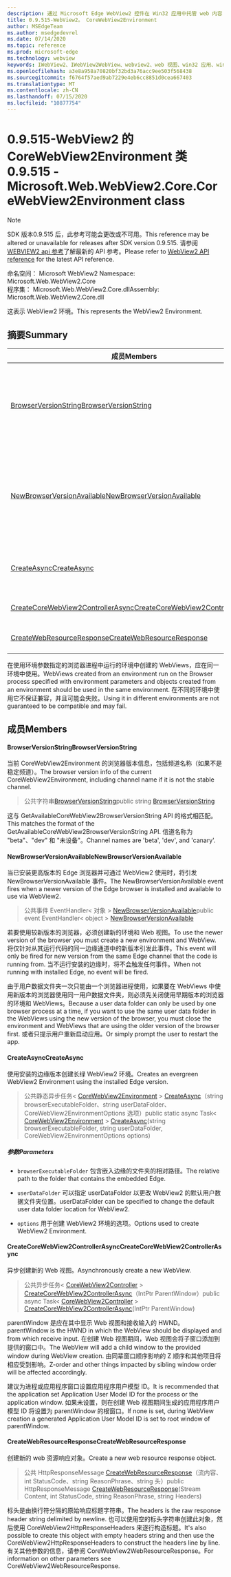 ```yaml
---
description: 通过 Microsoft Edge WebView2 控件在 Win32 应用中托管 web 内容
title: 0.9.515-WebView2。 CoreWebView2Environment
author: MSEdgeTeam
ms.author: msedgedevrel
ms.date: 07/14/2020
ms.topic: reference
ms.prod: microsoft-edge
ms.technology: webview
keywords: IWebView2、IWebView2WebView、webview2、web 视图、win32 应用、win32、edge、ICoreWebView2、ICoreWebView2Controller、浏览器控件、边缘 html
ms.openlocfilehash: a3e8a958a70820bf32bd3a76acc9ee503f568438
ms.sourcegitcommit: f6764f57aed9ab7229e4eb6cc8851d0cea667403
ms.translationtype: MT
ms.contentlocale: zh-CN
ms.lasthandoff: 07/15/2020
ms.locfileid: "10877754"
---
```

# <span data-ttu-id="a9a04-104">0.9.515-WebView2 的 CoreWebView2Environment 类</span><span class="sxs-lookup"><span data-stu-id="a9a04-104">0.9.515 - Microsoft.Web.WebView2.Core.CoreWebView2Environment class</span></span> 

> [!NOTE]
> <span data-ttu-id="a9a04-105">SDK 版本0.9.515 后，此参考可能会更改或不可用。</span><span class="sxs-lookup"><span data-stu-id="a9a04-105">This reference may be altered or unavailable for releases after SDK version 0.9.515.</span></span> <span data-ttu-id="a9a04-106">请参阅[WEBVIEW2 api 参考](../../../webview2-api-reference.md)了解最新的 API 参考。</span><span class="sxs-lookup"><span data-stu-id="a9a04-106">Please refer to [WebView2 API reference](../../../webview2-api-reference.md) for the latest API reference.</span></span>

<span data-ttu-id="a9a04-107">命名空间： Microsoft WebView2 </span><span class="sxs-lookup"><span data-stu-id="a9a04-107">Namespace: Microsoft.Web.WebView2.Core</span></span>\
<span data-ttu-id="a9a04-108">程序集： Microsoft.Web.WebView2.Core.dll</span><span class="sxs-lookup"><span data-stu-id="a9a04-108">Assembly: Microsoft.Web.WebView2.Core.dll</span></span>

<span data-ttu-id="a9a04-109">这表示 WebView2 环境。</span><span class="sxs-lookup"><span data-stu-id="a9a04-109">This represents the WebView2 Environment.</span></span>

## <span data-ttu-id="a9a04-110">摘要</span><span class="sxs-lookup"><span data-stu-id="a9a04-110">Summary</span></span>

 <span data-ttu-id="a9a04-111">成员</span><span class="sxs-lookup"><span data-stu-id="a9a04-111">Members</span></span>                        | <span data-ttu-id="a9a04-112">描述</span><span class="sxs-lookup"><span data-stu-id="a9a04-112">Descriptions</span></span>
--------------------------------|---------------------------------------------
[<span data-ttu-id="a9a04-113">BrowserVersionString</span><span class="sxs-lookup"><span data-stu-id="a9a04-113">BrowserVersionString</span></span>](#browserversionstring) | <span data-ttu-id="a9a04-114">当前 CoreWebView2Environment 的浏览器版本信息，包括频道名称（如果不是稳定频道）。</span><span class="sxs-lookup"><span data-stu-id="a9a04-114">The browser version info of the current CoreWebView2Environment, including channel name if it is not the stable channel.</span></span>
[<span data-ttu-id="a9a04-115">NewBrowserVersionAvailable</span><span class="sxs-lookup"><span data-stu-id="a9a04-115">NewBrowserVersionAvailable</span></span>](#newbrowserversionavailable) | <span data-ttu-id="a9a04-116">当已安装更高版本的 Edge 浏览器并可通过 WebView2 使用时，将引发 NewBrowserVersionAvailable 事件。</span><span class="sxs-lookup"><span data-stu-id="a9a04-116">The NewBrowserVersionAvailable event fires when a newer version of the Edge browser is installed and available to use via WebView2.</span></span>
[<span data-ttu-id="a9a04-117">CreateAsync</span><span class="sxs-lookup"><span data-stu-id="a9a04-117">CreateAsync</span></span>](#createasync) | <span data-ttu-id="a9a04-118">使用安装的边缘版本创建长绿 WebView2 环境。</span><span class="sxs-lookup"><span data-stu-id="a9a04-118">Creates an evergreen WebView2 Environment using the installed Edge version.</span></span>
[<span data-ttu-id="a9a04-119">CreateCoreWebView2ControllerAsync</span><span class="sxs-lookup"><span data-stu-id="a9a04-119">CreateCoreWebView2ControllerAsync</span></span>](#createcorewebview2controllerasync) | <span data-ttu-id="a9a04-120">异步创建新的 Web 视图。</span><span class="sxs-lookup"><span data-stu-id="a9a04-120">Asynchronously create a new WebView.</span></span>
[<span data-ttu-id="a9a04-121">CreateWebResourceResponse</span><span class="sxs-lookup"><span data-stu-id="a9a04-121">CreateWebResourceResponse</span></span>](#createwebresourceresponse) | <span data-ttu-id="a9a04-122">创建新的 web 资源响应对象。</span><span class="sxs-lookup"><span data-stu-id="a9a04-122">Create a new web resource response object.</span></span>

<span data-ttu-id="a9a04-123">在使用环境参数指定的浏览器进程中运行的环境中创建的 WebViews，应在同一环境中使用。</span><span class="sxs-lookup"><span data-stu-id="a9a04-123">WebViews created from an environment run on the Browser process specified with environment parameters and objects created from an environment should be used in the same environment.</span></span> <span data-ttu-id="a9a04-124">在不同的环境中使用它不保证兼容，并且可能会失败。</span><span class="sxs-lookup"><span data-stu-id="a9a04-124">Using it in different environments are not guaranteed to be compatible and may fail.</span></span>

## <span data-ttu-id="a9a04-125">成员</span><span class="sxs-lookup"><span data-stu-id="a9a04-125">Members</span></span>

#### <span data-ttu-id="a9a04-126">BrowserVersionString</span><span class="sxs-lookup"><span data-stu-id="a9a04-126">BrowserVersionString</span></span> 

<span data-ttu-id="a9a04-127">当前 CoreWebView2Environment 的浏览器版本信息，包括频道名称（如果不是稳定频道）。</span><span class="sxs-lookup"><span data-stu-id="a9a04-127">The browser version info of the current CoreWebView2Environment, including channel name if it is not the stable channel.</span></span>

> <span data-ttu-id="a9a04-128">公共字符串[BrowserVersionString](#browserversionstring)</span><span class="sxs-lookup"><span data-stu-id="a9a04-128">public string [BrowserVersionString](#browserversionstring)</span></span>

<span data-ttu-id="a9a04-129">这与 GetAvailableCoreWebView2BrowserVersionString API 的格式相匹配。</span><span class="sxs-lookup"><span data-stu-id="a9a04-129">This matches the format of the GetAvailableCoreWebView2BrowserVersionString API.</span></span> <span data-ttu-id="a9a04-130">信道名称为 "beta"、"dev" 和 "未设备"。</span><span class="sxs-lookup"><span data-stu-id="a9a04-130">Channel names are 'beta', 'dev', and 'canary'.</span></span>

#### <span data-ttu-id="a9a04-131">NewBrowserVersionAvailable</span><span class="sxs-lookup"><span data-stu-id="a9a04-131">NewBrowserVersionAvailable</span></span> 

<span data-ttu-id="a9a04-132">当已安装更高版本的 Edge 浏览器并可通过 WebView2 使用时，将引发 NewBrowserVersionAvailable 事件。</span><span class="sxs-lookup"><span data-stu-id="a9a04-132">The NewBrowserVersionAvailable event fires when a newer version of the Edge browser is installed and available to use via WebView2.</span></span>

> <span data-ttu-id="a9a04-133">公共事件 EventHandler< 对象 > [NewBrowserVersionAvailable](#newbrowserversionavailable)</span><span class="sxs-lookup"><span data-stu-id="a9a04-133">public event EventHandler< object > [NewBrowserVersionAvailable](#newbrowserversionavailable)</span></span>

<span data-ttu-id="a9a04-134">若要使用较新版本的浏览器，必须创建新的环境和 Web 视图。</span><span class="sxs-lookup"><span data-stu-id="a9a04-134">To use the newer version of the browser you must create a new environment and WebView.</span></span> <span data-ttu-id="a9a04-135">将仅针对从其运行代码的同一边缘通道中的新版本引发此事件。</span><span class="sxs-lookup"><span data-stu-id="a9a04-135">This event will only be fired for new version from the same Edge channel that the code is running from.</span></span> <span data-ttu-id="a9a04-136">当不运行安装的边缘时，将不会触发任何事件。</span><span class="sxs-lookup"><span data-stu-id="a9a04-136">When not running with installed Edge, no event will be fired.</span></span>

<span data-ttu-id="a9a04-137">由于用户数据文件夹一次只能由一个浏览器进程使用，如果要在 WebViews 中使用新版本的浏览器使用同一用户数据文件夹，则必须先关闭使用早期版本的浏览器的环境和 WebViews。</span><span class="sxs-lookup"><span data-stu-id="a9a04-137">Because a user data folder can only be used by one browser process at a time, if you want to use the same user data folder in the WebViews using the new version of the browser, you must close the environment and WebViews that are using the older version of the browser first.</span></span> <span data-ttu-id="a9a04-138">或者只提示用户重新启动应用。</span><span class="sxs-lookup"><span data-stu-id="a9a04-138">Or simply prompt the user to restart the app.</span></span>

#### <span data-ttu-id="a9a04-139">CreateAsync</span><span class="sxs-lookup"><span data-stu-id="a9a04-139">CreateAsync</span></span> 

<span data-ttu-id="a9a04-140">使用安装的边缘版本创建长绿 WebView2 环境。</span><span class="sxs-lookup"><span data-stu-id="a9a04-140">Creates an evergreen WebView2 Environment using the installed Edge version.</span></span>

> <span data-ttu-id="a9a04-141">公共静态异步任务< [CoreWebView2Environment](microsoft-web-webview2-core-corewebview2environment.md)  >  [CreateAsync](#createasync)（string browserExecutableFolder、string userDataFolder、CoreWebView2EnvironmentOptions 选项）</span><span class="sxs-lookup"><span data-stu-id="a9a04-141">public static async Task< [CoreWebView2Environment](microsoft-web-webview2-core-corewebview2environment.md) > [CreateAsync](#createasync)(string browserExecutableFolder, string userDataFolder, CoreWebView2EnvironmentOptions options)</span></span>

##### <span data-ttu-id="a9a04-142">参数</span><span class="sxs-lookup"><span data-stu-id="a9a04-142">Parameters</span></span>
* `browserExecutableFolder` <span data-ttu-id="a9a04-143">包含嵌入边缘的文件夹的相对路径。</span><span class="sxs-lookup"><span data-stu-id="a9a04-143">The relative path to the folder that contains the embedded Edge.</span></span> 

* `userDataFolder` <span data-ttu-id="a9a04-144">可以指定 userDataFolder 以更改 WebView2 的默认用户数据文件夹位置。</span><span class="sxs-lookup"><span data-stu-id="a9a04-144">userDataFolder can be specified to change the default user data folder location for WebView2.</span></span> 

* `options` <span data-ttu-id="a9a04-145">用于创建 WebView2 环境的选项。</span><span class="sxs-lookup"><span data-stu-id="a9a04-145">Options used to create WebView2 Environment.</span></span>

#### <span data-ttu-id="a9a04-146">CreateCoreWebView2ControllerAsync</span><span class="sxs-lookup"><span data-stu-id="a9a04-146">CreateCoreWebView2ControllerAsync</span></span> 

<span data-ttu-id="a9a04-147">异步创建新的 Web 视图。</span><span class="sxs-lookup"><span data-stu-id="a9a04-147">Asynchronously create a new WebView.</span></span>

> <span data-ttu-id="a9a04-148">公共异步任务< [CoreWebView2Controller](microsoft-web-webview2-core-corewebview2controller.md)  >  [CreateCoreWebView2ControllerAsync](#createcorewebview2controllerasync)（IntPtr ParentWindow）</span><span class="sxs-lookup"><span data-stu-id="a9a04-148">public async Task< [CoreWebView2Controller](microsoft-web-webview2-core-corewebview2controller.md) > [CreateCoreWebView2ControllerAsync](#createcorewebview2controllerasync)(IntPtr ParentWindow)</span></span>

<span data-ttu-id="a9a04-149">parentWindow 是应在其中显示 Web 视图和接收输入的 HWND。</span><span class="sxs-lookup"><span data-stu-id="a9a04-149">parentWindow is the HWND in which the WebView should be displayed and from which receive input.</span></span> <span data-ttu-id="a9a04-150">在创建 Web 视图期间，Web 视图会将子窗口添加到提供的窗口中。</span><span class="sxs-lookup"><span data-stu-id="a9a04-150">The WebView will add a child window to the provided window during WebView creation.</span></span> <span data-ttu-id="a9a04-151">由同辈窗口顺序影响的 Z 顺序和其他项目将相应受到影响。</span><span class="sxs-lookup"><span data-stu-id="a9a04-151">Z-order and other things impacted by sibling window order will be affected accordingly.</span></span>

<span data-ttu-id="a9a04-152">建议为进程或应用程序窗口设置应用程序用户模型 ID。</span><span class="sxs-lookup"><span data-stu-id="a9a04-152">It is recommended that the application set Application User Model ID for the process or the application window.</span></span> <span data-ttu-id="a9a04-153">如果未设置，则在创建 Web 视图期间生成的应用程序用户模型 ID 将设置为 parentWindow 的根窗口。</span><span class="sxs-lookup"><span data-stu-id="a9a04-153">If none is set, during WebView creation a generated Application User Model ID is set to root window of parentWindow.</span></span>

#### <span data-ttu-id="a9a04-154">CreateWebResourceResponse</span><span class="sxs-lookup"><span data-stu-id="a9a04-154">CreateWebResourceResponse</span></span> 

<span data-ttu-id="a9a04-155">创建新的 web 资源响应对象。</span><span class="sxs-lookup"><span data-stu-id="a9a04-155">Create a new web resource response object.</span></span>

> <span data-ttu-id="a9a04-156">公共 HttpResponseMessage [CreateWebResourceResponse](#createwebresourceresponse)（流内容、int StatusCode、string ReasonPhrase、string 头）</span><span class="sxs-lookup"><span data-stu-id="a9a04-156">public HttpResponseMessage [CreateWebResourceResponse](#createwebresourceresponse)(Stream Content, int StatusCode, string ReasonPhrase, string Headers)</span></span>

<span data-ttu-id="a9a04-157">标头是由换行符分隔的原始响应标题字符串。</span><span class="sxs-lookup"><span data-stu-id="a9a04-157">The headers is the raw response header string delimited by newline.</span></span> <span data-ttu-id="a9a04-158">也可以使用空的标头字符串创建此对象，然后使用 CoreWebView2HttpResponseHeaders 来逐行构造标题。</span><span class="sxs-lookup"><span data-stu-id="a9a04-158">It's also possible to create this object with empty headers string and then use the CoreWebView2HttpResponseHeaders to construct the headers line by line.</span></span> <span data-ttu-id="a9a04-159">有关其他参数的信息，请参阅 CoreWebView2WebResourceResponse。</span><span class="sxs-lookup"><span data-stu-id="a9a04-159">For information on other parameters see CoreWebView2WebResourceResponse.</span></span>

